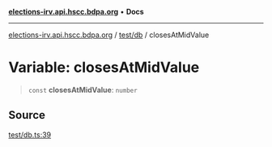 [**elections-irv.api.hscc.bdpa.org**](../../../README.md) • **Docs**

***

[elections-irv.api.hscc.bdpa.org](../../../README.md) / [test/db](../README.md) / closesAtMidValue

# Variable: closesAtMidValue

> `const` **closesAtMidValue**: `number`

## Source

[test/db.ts:39](https://github.com/Xunnamius/elections_irv.api.hscc.bdpa.org/blob/c917ea60595d63d322e4038beb12d08f7d64cdd2/test/db.ts#L39)
